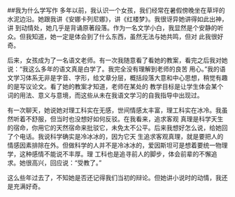 ##我为什么学写作
多年以前，我认识一个女孩，我们经常在暑假傍晚坐在草坪的水泥边沿。她跟我讲《安娜卡列尼娜》，讲《红楼梦》。我很讶异她讲得如此出神，讲
到动情处，她几乎是背诵原著段落。作为一名文学小白，我显然是个安静的听众。但我知道，她一定是体会到了什么东西，虽然无法与她共鸣，但对
此我很好奇。 

后来，女孩成为了一名语文老师。有一次我随意看了看她的教案，看完之后我对她说：“我这么多年的语文真是白学了。我完全没有理解到老师的良苦
用心。”我的语文学习体系无非是字音、字形，给文章分层，概括段落大意和中心思想，稍觉有趣的是写议论文。看了她的教案才知道，老师在某处的
教学目标是让学生体会某个词的用法、意义与意境，而这些从未在我语文学习的自我指导中出现过。  

有一次聊天，她说她对理工科实在无感，世间情感太丰富，理工科实在冰冷。我虽然听着不舒服，但当时也没想好如何反驳。在我看来，追求客观
真理是科学天生的宿命，你用它的天然宿命来批驳它，未免太不公平。后来我想好怎么说，给她回了个电话。我说科学确实是冷冰冰的，因为它天
生追求客观真理，就是要把人的情感因素排除在外。但做科学的人并不是冷冰冰的，爱因斯坦可是想着要统一物理学，这种感情不能说不丰厚。理
工科也是追寻前人的脚步，体会前辈的不懈追求。她很高兴，回应说：“受教了。”  

这么些年过去了，不知她是否还记得我们当初的辩论。但她讲小说时的动情，我还是充满好奇。
